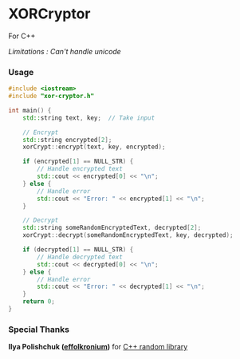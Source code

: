 # XORCryptor

For C++

_Limitations : Can't handle unicode_

### Usage

```c++
#include <iostream>
#include "xor-cryptor.h"

int main() {
    std::string text, key;  // Take input

    // Encrypt
    std::string encrypted[2];
    xorCrypt::encrypt(text, key, encrypted);

    if (encrypted[1] == NULL_STR) {
        // Handle encrypted text
        std::cout << encrypted[0] << "\n";
    } else {
        // Handle error
        std::cout << "Error: " << encrypted[1] << "\n";
    }

    // Decrypt
    std::string someRandomEncryptedText, decrypted[2];
    xorCrypt::decrypt(someRandomEncryptedText, key, decrypted);

    if (decrypted[1] == NULL_STR) {
        // Handle decrypted text
        std::cout << decrypted[0] << "\n";
    } else {
        // Handle error
        std::cout << "Error: " << decrypted[1] << "\n";
    }
    return 0;
}

```

### Special Thanks
**Ilya Polishchuk ([effolkronium](https://github.com/effolkronium))** for [C++ random library](https://github.com/effolkronium/random)
